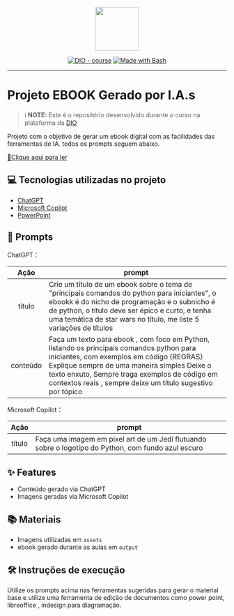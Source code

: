 <p align="center">
    <img width="100" src=".github/assets/banner.png">
</p>


<p align="center">
<a href="https://dio.me/"><img src="https://img.shields.io/badge/DIO-Course-28DA77?logo=youtube" alt="DIO - course"></a>
<a href="https://www.gnu.org/software/bash/" title="Go to Bash homepage"><img src="https://img.shields.io/badge/Prompt-Project-blue?logo=gnu-bash&amp;logoColor=white" alt="Made with Bash"></a></p>

-------


<p align="center">

</p>

# Projeto EBOOK Gerado por I.A.s


 > ℹ️ **NOTE:** Este é o repositório desenvolvido durante o curso na plataforma da [DIO](https://dio.me)

Projeto com o objetivo de gerar um ebook digital com as facilidades das ferramentas de IA. todos os prompts
seguem abaixo.

<a href="https://github.com/fiorenucci/prompts-recipe-to-create-a-ebook/blob/24466c78721a86fcdf20301dd78909b714b77984/output/ebook%20-%20python_iniciantes.pdf" title="View PDF now"> 📕Clique aqui para ler</a>

## 💻 Tecnologias utilizadas no projeto

- [ChatGPT](https://chat.openai.com/) 
- [Microsoft Copilot](https://copilot.microsoft.com/)
- [PowerPoint](https://www.microsoft.com/en/microsoft-365/powerpoint)

## 🧠 Prompts


ChatGPT：

|   Ação   | prompt                                                                                                                                                                                                                                                                         |
| :------: | ------------------------------------------------------------------------------------------------------------------------------------------------------------------------------------------------------------------------------------------------------------------------------ |
|  título  | Crie um título de um ebook sobre o tema de "principais comandos do python para iniciantes", o ebookk é do nicho de programação e o subnicho é de python, o título deve ser épico e curto, e tenha uma temática de star wars no título, me liste 5 variações de títulos|
| conteúdo | Faça um texto para ebook , com foco em Python, listando os principais comandos python para iniciantes, com exemplos em código {REGRAS} Explique sempre de uma maneira simples Deixe o texto enxuto, Sempre traga exemplos de código em contextos reais , sempre deixe um título sugestivo por tópico |


Microsoft Copilot：

|  Ação  | prompt                                                                                 |
| :----: | -------------------------------------------------------------------------------------- |
| título | Faça uma imagem em pixel art de um Jedi flutuando sobre o logotipo do Python, com fundo azul escuro |

## ✨ Features

- Conteúdo gerado via ChatGPT
- Imagens geradas via Microsoft Copilot

## 📚 Materiais

- Imagens utilizadas em `assets`
- ebook gerado durante as aulas em `output`

## 🛠️ Instruções de execução

Utilize os prompts acima nas ferramentas sugeridas para gerar o material base e utilize uma ferramenta de edição de documentos como power point, libreoffice , indesign para diagramação.

